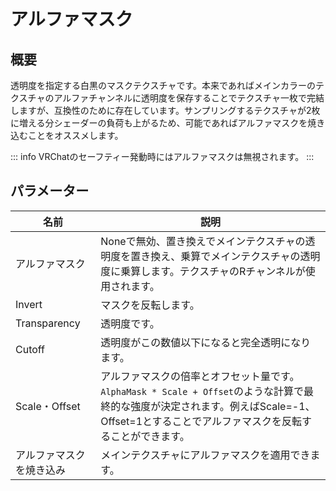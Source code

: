 # アルファマスク

## 概要
透明度を指定する白黒のマスクテクスチャです。本来であればメインカラーのテクスチャのアルファチャンネルに透明度を保存することでテクスチャ一枚で完結しますが、互換性のために存在しています。サンプリングするテクスチャが2枚に増える分シェーダーの負荷も上がるため、可能であればアルファマスクを焼き込むことをオススメします。

::: info
VRChatのセーフティー発動時にはアルファマスクは無視されます。
:::

## パラメーター

|名前|説明|
|-|-|
|アルファマスク|Noneで無効、置き換えでメインテクスチャの透明度を置き換え、乗算でメインテクスチャの透明度に乗算します。テクスチャのRチャンネルが使用されます。|
|Invert|マスクを反転します。|
|Transparency|透明度です。|
|Cutoff|透明度がこの数値以下になると完全透明になります。|
|Scale・Offset|アルファマスクの倍率とオフセット量です。`AlphaMask * Scale + Offset`のような計算で最終的な強度が決定されます。例えばScale=-1、Offset=1とすることでアルファマスクを反転することができます。|
|アルファマスクを焼き込み|メインテクスチャにアルファマスクを適用できます。|